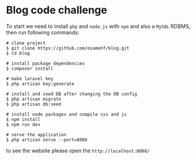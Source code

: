 # Blog code challenge

To start we need to install `php` and `node.js` with `npm` and also a `MySQL` RDBMS, then run following commands:

```shell
# clone project
$ git clone https://github.com/osamehf/blog.git
$ cd blog

# install package dependencies
$ composer install

# make laravel key
$ php artisan key:generate

# install and seed DB after changing the DB config
$ php artisan migrate
$ php artisan db:seed

# install node packages and compile css and js
$ npm install
$ npm run dev

# serve the application
$ php artisan serve --port=8088
```

to see the website please open the `http://localhost:8088/`
